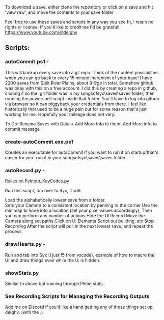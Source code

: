 To download a save, either clone the repository or click on a save and hit 'view raw', and move the contents to your save folder

Feel free to use these saves and scripts in any way you see fit, I retain no rights or license.  If you'd like to credit me I'd be grateful! https://www.youtube.com/@deighv



## Scripts:

### autoCommit.ps1 -
This will backup every save into a git repo.  Think of the content possibilities when you can go back to every 15 minute increment of your base!  I have 2200 saves from Split River Plains, about 8-9gb in total. Somehow github was okay with this on a free account.  I did this by creating a repo in github, cloning it so the .git folder was in my songsofsyx\saves\saves folder, then running the powershell script inside that folder.  You'll have to log into github via browser so it can piggyback your credentials from there.  I feel like historically that used to be a huge pain but for some reason that's just working for me. Hopefully your mileage does not vary.

To Do: Rename Saves with Date + Add More Info to them. Add More info to commit message

### create-autoCommit.exe.ps1
Creates an executable for autoCommit if you want to run it on startup/that's easier for you- run it in your songsofsyx\saves\saves folder.

### autoRecord.py -
Relies on PyInput_KeyCodes.py

Run this script, tab over to Syx, it will:

Load the alphabetically lowest save from a folder.  
Sets your Camera to a consistent location by panning to the corner
Use the minimap to hone into a location (set your pixel values accordingly),
Then you can perform any number of actions
  Hide the UI
  Record
  Move the Camera along set paths
  Click on UI Elements
  Script out building, etc
  Stop Recording
After the script will pull in the next lowest save, and repeat the process.

### drawHearts.py -
Run and tab into Syx (I just f5 from vscode), example of how to macro the UI and draw things even while the UI is hidden.

### showStats.py
Similar to above but running through Plebe stats.

### See Recording Scripts for Managing the Recording Outputs

Add me on Discord if you'd like a hand getting any of these things set up: deighv. (with the .)
